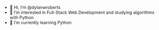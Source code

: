 - 👋 Hi, I’m @dylanwroberts
- 👀 I’m interested in Full-Stack Web Development and studying algorithms with Python
- 🌱 I’m currently learning Python

<!---
dylanwroberts/dylanwroberts is a ✨ special ✨ repository because its `README.md` (this file) appears on your GitHub profile.
You can click the Preview link to take a look at your changes.
--->
